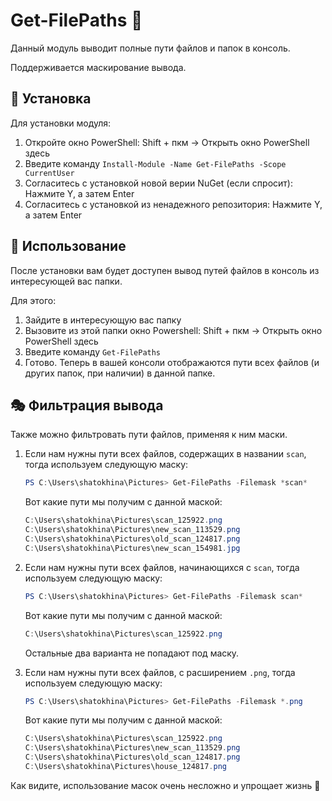 # Get-FilePaths 🏁

Данный модуль выводит полные пути файлов и папок в консоль.

Поддерживается маскирование вывода.

## 🔽 Установка

Для установки модуля:
1. Откройте окно PowerShell: Shift + пкм → Открыть окно PowerShell здесь
2. Введите команду `Install-Module -Name Get-FilePaths -Scope CurrentUser`
3. Согласитесь с установкой новой верии NuGet (если спросит):
    Нажмите Y, а затем Enter
4. Согласитесь с установкой из ненадежного репозитория:
    Нажмите Y, а затем Enter

## 📂 Использование

После установки вам будет доступен вывод путей файлов в консоль из интересующей вас папки.

Для этого:
1. Зайдите в интересующую вас папку
2. Вызовите из этой папки окно Powershell: Shift + пкм → Открыть окно PowerShell здесь
3. Введите команду `Get-FilePaths`
4. Готово. Теперь в вашей консоли отображаются пути всех файлов (и других папок, при наличии) в данной папке.

## 🎭 Фильтрация вывода

Также можно фильтровать пути файлов, применяя к ним маски. 

1. Если нам нужны пути всех файлов, содержащих в названии `scan`, тогда используем следующую маску:
    ```powershell
    PS C:\Users\shatokhina\Pictures> Get-FilePaths -Filemask *scan*
    ```
    Вот какие пути мы получим с данной маской:
    ```powershell
    C:\Users\shatokhina\Pictures\scan_125922.png
    C:\Users\shatokhina\Pictures\new_scan_113529.png
    C:\Users\shatokhina\Pictures\old_scan_124817.png
    C:\Users\shatokhina\Pictures\new_scan_154981.jpg
    ```
2. Если нам нужны пути всех файлов, начинающихся с `scan`, тогда используем следующую маску:
    ```powershell
    PS C:\Users\shatokhina\Pictures> Get-FilePaths -Filemask scan*
    ```
    Вот какие пути мы получим с данной маской:
    ```powershell
    C:\Users\shatokhina\Pictures\scan_125922.png
    ```
    Остальные два варианта не попадают под маску.

3. Если нам нужны пути всех файлов, с расширением `.png`, тогда используем следующую маску:
    ```powershell
    PS C:\Users\shatokhina\Pictures> Get-FilePaths -Filemask *.png
    ```
    Вот какие пути мы получим с данной маской:
    ```powershell
    C:\Users\shatokhina\Pictures\scan_125922.png
    C:\Users\shatokhina\Pictures\new_scan_113529.png
    C:\Users\shatokhina\Pictures\old_scan_124817.png
    C:\Users\shatokhina\Pictures\house_124817.png
    ```

Как видите, использование масок очень несложно и упрощает жизнь 🤩